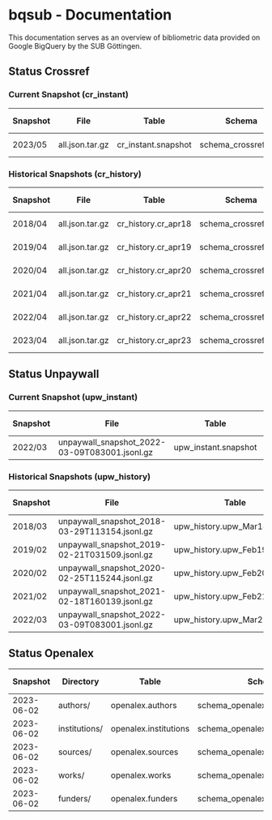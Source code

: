 # bqsub - Documentation

This documentation serves as an overview of bibliometric data provided on Google BigQuery by the SUB Göttingen.


## Status Crossref

### Current Snapshot (cr_instant)

| Snapshot        | File            | Table               | Schema               | Procedure | Last Changed | Coverage  | Number of rows |
|-----------------|-----------------|---------------------|----------------------|-----------|--------------|-----------|--------------------|
|  2023/05        | all.json.tar.gz | cr_instant.snapshot | schema_crossref.json | [Repo](https://github.com/naustica/crossref_bq) |  09.06.2023  | 2013-2023 | 42.226.321 |

### Historical Snapshots (cr_history)

| Snapshot        | File            | Table               | Schema               | Procedure | Last Changed | Coverage  | Number of rows |
|-----------------|-----------------|---------------------|----------------------|-----------|--------------|-----------|--------------------|
|  2018/04        | all.json.tar.gz | cr_history.cr_apr18 | schema_crossref.json | [Repo](https://github.com/naustica/crossref_bq) |  20.02.2022  | 2013-2018 | 16.766.035 |
|  2019/04        | all.json.tar.gz | cr_history.cr_apr19 | schema_crossref.json | [Repo](https://github.com/naustica/crossref_bq) |  29.10.2021  | 2013-2019 | 20.715.644 |
|  2020/04        | all.json.tar.gz | cr_history.cr_apr20 | schema_crossref.json | [Repo](https://github.com/naustica/crossref_bq) |  29.10.2021  | 2013-2020 | 25.334.525 |
|  2021/04        | all.json.tar.gz | cr_history.cr_apr21 | schema_crossref.json | [Repo](https://github.com/naustica/crossref_bq) |  29.10.2021  | 2013-2021 | 30.579.119 |
|  2022/04        | all.json.tar.gz | cr_history.cr_apr22 | schema_crossref.json | [Repo](https://github.com/naustica/crossref_bq) |  14.05.2022  | 2013-2022 | 35.939.195 |
|  2023/04        | all.json.tar.gz | cr_history.cr_apr23 | schema_crossref.json | [Repo](https://github.com/naustica/crossref_bq) |  07.05.2023  | 2013-2023 | 41.767.461 |

## Status Unpaywall

### Current Snapshot (upw_instant)

| Snapshot| File                                          | Table                | Schema               | Procedure | Last Changed | Coverage  | Number of rows |
|---------|-----------------------------------------------|----------------------|----------------------|-----------|--------------|-----------|-----------------|
| 2022/03 | unpaywall_snapshot_2022-03-09T083001.jsonl.gz | upw_instant.snapshot | bq_schema_mar22.json | [Repo](https://github.com/naustica/unpaywall_bq) |  14.03.2022 | 2008-2022 | 67.424.819 |

### Historical Snapshots (upw_history)

| Snapshot| File                                          | Table                       | Schema               | Procedure | Last Changed | Coverage  | Number of rows |
|---------|-----------------------------------------------|-----------------------------|----------------------|-----------|--------------|-----------|-----------------|
| 2018/03 | unpaywall_snapshot_2018-03-29T113154.jsonl.gz | upw_history.upw_Mar18_08_20 | bq_schema_mar18.json | [Repo](https://github.com/naustica/unpaywall_bq) |  29.10.2021  | 2008-2018 | 36.557.043 |
| 2019/02 | unpaywall_snapshot_2019-02-21T031509.jsonl.gz | upw_history.upw_Feb19_08_19 | bq_schema_feb19.json | [Repo](https://github.com/naustica/unpaywall_bq) |  10.11.2021  | 2008-2019 | 42.143.979 |
| 2020/02 | unpaywall_snapshot_2020-02-25T115244.jsonl.gz | upw_history.upw_Feb20_08_20 | bq_schema_feb20.json | [Repo](https://github.com/naustica/unpaywall_bq) |  30.10.2021  | 2008-2020 | 49.717.710 |
| 2021/02 | unpaywall_snapshot_2021-02-18T160139.jsonl.gz | upw_history.upw_Feb21_08_21 | bq_schema_feb21.json | [Repo](https://github.com/naustica/unpaywall_bq) |  29.10.2021  | 2008-2021 | 58.437.927 |
| 2022/03 | unpaywall_snapshot_2022-03-09T083001.jsonl.gz | upw_history.upw_Mar22_08_22 | bq_schema_mar22.json | [Repo](https://github.com/naustica/unpaywall_bq) |  14.03.2022 | 2008-2022 | 67.424.819 |

## Status Openalex

| Snapshot   | Directory     | Table                 | Schema                            | Procedure | Last Changed | Coverage  | Number of rows |
|------------|---------------|-----------------------|-----------------------------------|-----------|--------------|-----------|----------------------|
| 2023-06-02 | authors/      | openalex.authors      | schema_openalex_author.json       | [Repo](https://github.com/naustica/openalex) |  09.06.2023  | All | 122.483.603 |
| 2023-06-02 | institutions/ | openalex.institutions | schema_openalex_institutions.json | [Repo](https://github.com/naustica/openalex) |  09.06.2023  | All | 102.565 |
| 2023-06-02 | sources/      | openalex.sources      | schema_openalex_sources.json      | [Repo](https://github.com/naustica/openalex) |  09.06.2023  | All | 232.007 |
| 2023-06-02 | works/        | openalex.works        | schema_openalex_work.json         | [Repo](https://github.com/naustica/openalex) |  09.06.2023  | All | 240.790.293 |
| 2023-06-02 | funders/      | openalex.funders      | schema_openalex_funders.json      | [Repo](https://github.com/naustica/openalex) |  09.06.2023  | All | 32.437 |
